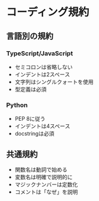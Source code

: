 # コーディング規約

## 言語別の規約

### TypeScript/JavaScript
- セミコロンは省略しない
- インデントは2スペース
- 文字列はシングルクォートを使用
- 型定義は必須

### Python
- PEP 8に従う
- インデントは4スペース
- docstringは必須

## 共通規約
- 関数名は動詞で始める
- 変数名は明確で説明的に
- マジックナンバーは定数化
- コメントは「なぜ」を説明